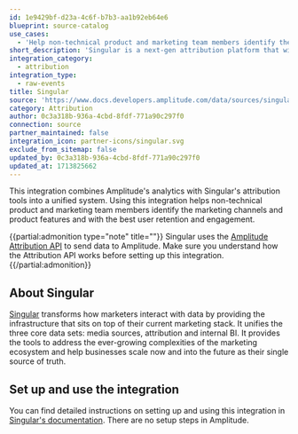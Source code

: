 ```yaml
---
id: 1e9429bf-d23a-4c6f-b7b3-aa1b92eb64e6
blueprint: source-catalog
use_cases:
  - 'Help non-technical product and marketing team members identify the marketing channels and product features that drive the best user retention and engagement.'
short_description: 'Singular is a next-gen attribution platform that will connect with all your marketing channels, apply attribution and combine data into a single source of truth.'
integration_category:
  - attribution
integration_type:
  - raw-events
title: Singular
source: 'https://www.docs.developers.amplitude.com/data/sources/singular'
category: Attribution
author: 0c3a318b-936a-4cbd-8fdf-771a90c297f0
connection: source
partner_maintained: false
integration_icon: partner-icons/singular.svg
exclude_from_sitemap: false
updated_by: 0c3a318b-936a-4cbd-8fdf-771a90c297f0
updated_at: 1713825662
---
```

This integration combines Amplitude's analytics with Singular's attribution tools into a unified system. Using this integration helps non-technical product and marketing team members identify the marketing channels and product features and with the best user retention and engagement.

{{partial:admonition type="note" title=""}}
Singular uses the [Amplitude Attribution API](/apis/attribution-api) to send data to Amplitude. Make sure you understand how the Attribution API works before setting up this integration.
{{/partial:admonition}}

## About Singular

[Singular](https://www.singular.net/) transforms how marketers interact with data by providing the infrastructure that sits on top of their current marketing stack. It unifies the three core data sets: media sources, attribution and internal BI. It provides the tools to address the ever-growing complexities of the marketing ecosystem and help businesses scale now and into the future as their single source of truth.

## Set up and use the integration

You can find detailed instructions on setting up and using this integration in [Singular's documentation](https://singular.zendesk.com/hc/en-us/articles/360003503891-Amplitude-Attribution-Tracking). There are no setup steps in Amplitude.